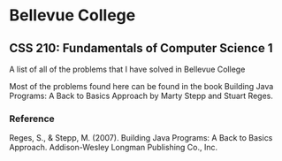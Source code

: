 # Bellevue College
##  CSS 210: Fundamentals of Computer Science 1

A list of all of the problems that I have solved in Bellevue College

Most of the problems found here can be found in the book Building Java Programs: A Back to Basics Approach by Marty Stepp and Stuart Reges.

### Reference
Reges, S., & Stepp, M. (2007). Building Java Programs: A Back to Basics Approach. Addison-Wesley Longman Publishing Co., Inc.

